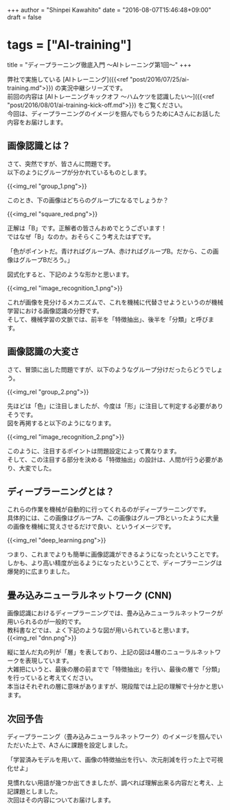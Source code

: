 +++
author = "Shinpei Kawahito"
date = "2016-08-07T15:46:48+09:00"
draft = false
# tags = ["AI-training"]
title = "ディープラーニング徹底入門 〜AIトレーニング第1回〜"
+++

弊社で実施している [AIトレーニング]({{<ref "post/2016/07/25/ai-training.md">}}) の実況中継シリーズです。  
前回の内容は [AIトレーニングキックオフ 〜ハムケツを認識したい〜]({{<ref "post/2016/08/01/ai-training-kick-off.md">}}) をご覧ください。  
今回は、ディープラーニングのイメージを掴んでもらうためにAさんにお話した内容をお届けします。

## 画像認識とは？
さて、突然ですが、皆さんに問題です。  
以下のようにグループが分かれているものとします。

{{<img_rel "group_1.png">}}

このとき、下の画像はどちらのグループになるでしょうか？

{{<img_rel "square_red.png">}}

正解は「B」です。正解者の皆さんおめでとうございます！  
ではなぜ「B」なのか。おそらくこう考えたはずです。  

「色がポイントだ。青ければグループA、赤ければグループB。だから、この画像はグループBだろう。」

図式化すると、下記のような形かと思います。

{{<img_rel "image_recognition_1.png">}}

これが画像を見分けるメカニズムで、これを機械に代替させようというのが機械学習における画像認識の分野です。  
そして、機械学習の文脈では、前半を「特徴抽出」、後半を「分類」と呼びます。

## 画像認識の大変さ
さて、冒頭に出した問題ですが、以下のようなグループ分けだったらどうでしょう。

{{<img_rel "group_2.png">}}

先ほどは「色」に注目しましたが、今度は「形」に注目して判定する必要がありそうです。  
図を再掲すると以下のようになります。

{{<img_rel "image_recognition_2.png">}}

このように、注目するポイントは問題設定によって異なります。  
そして、この注目する部分を決める「特徴抽出」の設計は、人間が行う必要があり、大変でした。  

## ディープラーニングとは？
これらの作業を機械が自動的に行ってくれるのがディープラーニングです。  
具体的には、この画像はグループA、この画像はグループBといったように大量の画像を機械に覚えさせるだけで良い、というイメージです。  

{{<img_rel "deep_learning.png">}}

つまり、これまでよりも簡単に画像認識ができるようになったということです。しかも、より高い精度が出るようになったということで、ディープラーニングは爆発的に広まりました。  

## 畳み込みニューラルネットワーク (CNN)
画像認識におけるディープラーニングでは、畳み込みニューラルネットワークが用いられるのが一般的です。  
教科書などでは、よく下記のような図が用いられていると思います。
{{<img_rel "dnn.png">}}

縦に並んだ丸の列が「層」を表しており、上記の図は4層のニューラルネットワークを表現しています。  
大雑把にいうと、最後の層の前までで「特徴抽出」を行い、最後の層で「分類」を行っていると考えてください。  
本当はそれぞれの層に意味がありますが、現段階では上記の理解で十分かと思います。

## 次回予告
ディープラーニング（畳み込みニューラルネットワーク）のイメージを掴んでいただいた上で、Aさんに課題を設定しました。

「学習済みモデルを用いて、画像の特徴抽出を行い、次元削減を行った上で可視化せよ」

見慣れない用語が幾つか出てきましたが、調べれば理解出来る内容だと考え、上記課題としました。  
次回はその内容についてお届けします。
